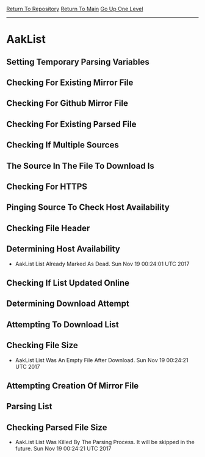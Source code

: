 [Return To Repository](https://github.com/deathbybandaid/piholeparser/)
[Return To Main](https://github.com/deathbybandaid/piholeparser/blob/master/RecentRunLogs/Mainlog.md)
[Go Up One Level](https://github.com/deathbybandaid/piholeparser/blob/master/RecentRunLogs/TopLevelScripts/30-Processing-Blacklists.md)
____________________________________
# AakList
## Setting Temporary Parsing Variables
## Checking For Existing Mirror File
## Checking For Github Mirror File
## Checking For Existing Parsed File
## Checking If Multiple Sources
## The Source In The File To Download Is
## Checking For HTTPS
## Pinging Source To Check Host Availability
## Checking File Header
## Determining Host Availability
* AakList List Already Marked As Dead. Sun Nov 19 00:24:01 UTC 2017
## Checking If List Updated Online
## Determining Download Attempt
## Attempting To Download List
## Checking File Size
* AakList List Was An Empty File After Download. Sun Nov 19 00:24:21 UTC 2017
## Attempting Creation Of Mirror File
## Parsing List
## Checking Parsed File Size
* AakList List Was Killed By The Parsing Process. It will be skipped in the future. Sun Nov 19 00:24:21 UTC 2017
